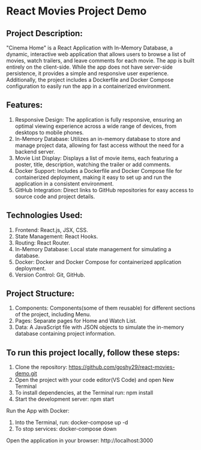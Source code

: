 # React Movies Project Demo
## Project Description: 
"Cinema Home" is a React Application with In-Memory Database, a dynamic, interactive web application that allows users to browse a list of movies, watch trailers, and leave comments for each movie. The app is built entirely on the client-side. While the app does not have server-side persistence, it provides a simple and responsive user experience. Additionally, the project includes a Dockerfile and Docker Compose configuration to easily run the app in a containerized environment.

## Features:
1. Responsive Design: The application is fully responsive, ensuring an optimal viewing experience across a wide range of devices, from desktops to mobile phones.
2. In-Memory Database: Utilizes an in-memory database to store and manage project data, allowing for fast access without the need for a backend server.
3. Movie List Display: Displays a list of movie items, each featuring a poster, title, description, watching the trailer or add comments.
4. Docker Support: Includes a Dockerfile and Docker Compose file for containerized deployment, making it easy to set up and run the application in a consistent environment.
5. GitHub Integration: Direct links to GitHub repositories for easy access to source code and project details.

## Technologies Used:
1. Frontend: React.js, JSX, CSS.
2. State Management: React Hooks.
3. Routing: React Router.
4. In-Memory Database: Local state management for simulating a database.
5. Docker: Docker and Docker Compose for containerized application deployment.
6. Version Control: Git, GitHub.

## Project Structure:
1. Components: Components(some of them reusable) for different sections of the project, including Menu.
2. Pages: Separate pages for Home and Watch List.
3. Data: A JavaScript file with JSON objects to simulate the in-memory database containing project information.

## To run this project locally, follow these steps:
1. Clone the repository: https://github.com/goshy29/react-movies-demo.git
2. Open the project with your code editor(VS Code) and open New Terminal
3. To install dependencies, at the Terminal run: npm install
4. Start the development server: npm start

Run the App with Docker:
1. Into the Terminal, run: docker-compose up -d
2. To stop services: docker-compose down

Open the application in your browser: http://localhost:3000
